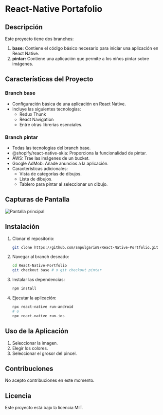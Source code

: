 # React-Native Portafolio

## Descripción
Este proyecto tiene dos branches:
1. **base:** Contiene el código básico necesario para iniciar una aplicación en React Native.
2. **pintar:** Contiene una aplicación que permite a los niños pintar sobre imágenes.

## Características del Proyecto

### Branch base
- Configuración básica de una aplicación en React Native.
- Incluye las siguientes tecnologías:
  - Redux Thunk
  - React Navigation
  - Entre otras librerías esenciales.

### Branch pintar
- Todas las tecnologías del branch base.
- @shopify/react-native-skia: Proporciona la funcionalidad de pintar.
- AWS: Trae las imágenes de un bucket.
- Google AdMob: Añade anuncios a la aplicación.
- Características adicionales:
  - Vista de categorías de dibujos.
  - Lista de dibujos.
  - Tablero para pintar al seleccionar un dibujo.

## Capturas de Pantalla
![Pantalla principal](https://media.giphy.com/media/v1.Y2lkPTc5MGI3NjExOG1kNGN1ZmR6dXFnaDZyd3k0enFneXpoendoaXBxcWZtbXVxcGJrNiZlcD12MV9pbnRlcm5hbF9naWZfYnlfaWQmY3Q9Zw/Jso33LkLyCLd4Bxhey/giphy.gif)

## Instalación
1. Clonar el repositorio:
    ```bash
    git clone https://github.com/smpulgarin9/React-Native-Portfolio.git
    ```
2. Navegar al branch deseado:
    ```bash
    cd React-Native-Portfolio
    git checkout base # o git checkout pintar
    ```
3. Instalar las dependencias:
    ```bash
    npm install
    ```
4. Ejecutar la aplicación:
    ```bash
    npx react-native run-android
    # o
    npx react-native run-ios
    ```

## Uso de la Aplicación
1. Seleccionar la imagen.
2. Elegir los colores.
3. Seleccionar el grosor del pincel.

## Contribuciones
No acepto contribuciones en este momento.

## Licencia
Este proyecto está bajo la licencia MIT.